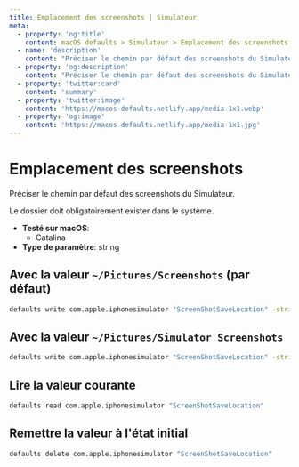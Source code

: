 ```yaml
---
title: Emplacement des screenshots | Simulateur
meta:
  - property: 'og:title'
    content: macOS defaults > Simulateur > Emplacement des screenshots
  - name: 'description'
    content: "Préciser le chemin par défaut des screenshots du Simulateur.\n\nLe dossier doit obligatoirement exister dans le système.\n"
  - property: 'og:description'
    content: "Préciser le chemin par défaut des screenshots du Simulateur.\n\nLe dossier doit obligatoirement exister dans le système.\n"
  - property: 'twitter:card'
    content: 'summary'
  - property: 'twitter:image'
    content: 'https://macos-defaults.netlify.app/media-1x1.webp'
  - property: 'og:image'
    content: 'https://macos-defaults.netlify.app/media-1x1.jpg'
---
```


# Emplacement des screenshots

Préciser le chemin par défaut des screenshots du Simulateur.

Le dossier doit obligatoirement exister dans le système.

<!-- break lists -->

- **Testé sur macOS**:
  - Catalina
- **Type de paramètre**: string

## Avec la valeur `~/Pictures/Screenshots` (par défaut)

```bash
defaults write com.apple.iphonesimulator "ScreenShotSaveLocation" -string "~/Pictures/Screenshots"
```

## Avec la valeur `~/Pictures/Simulator Screenshots`

```bash
defaults write com.apple.iphonesimulator "ScreenShotSaveLocation" -string "~/Pictures/Simulator Screenshots"
```

## Lire la valeur courante

```bash
defaults read com.apple.iphonesimulator "ScreenShotSaveLocation"
```

## Remettre la valeur à l'état initial

```bash
defaults delete com.apple.iphonesimulator "ScreenShotSaveLocation"
```
